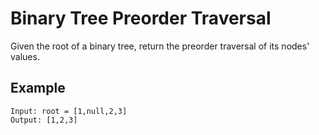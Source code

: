 # Binary Tree Preorder Traversal

Given the root of a binary tree, return the preorder traversal of its nodes' values.

## Example
```
Input: root = [1,null,2,3]
Output: [1,2,3]
```
